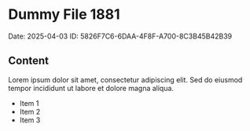 # Dummy File 1881

Date: 2025-04-03
ID: 5826F7C6-6DAA-4F8F-A700-8C3B45B42B39

## Content

Lorem ipsum dolor sit amet, consectetur adipiscing elit.
Sed do eiusmod tempor incididunt ut labore et dolore magna aliqua.

* Item 1
* Item 2
* Item 3

